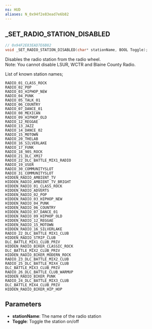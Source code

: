 ```yaml
---
ns: HUD
aliases: N_0x94f2e83ead7e6b82
---
```

## _SET_RADIO_STATION_DISABLED

```c
// 0x94F2E83EAD7E6B82
void _SET_RADIO_STATION_DISABLED(char* stationName, BOOL Toggle);
```

Disables the radio station from the radio wheel.  
Note: You cannot disable LSUR, WCTR and Blaine County Radio.  

List of known station names;
```
RADIO_01_CLASS_ROCK  
RADIO_02_POP  
RADIO_03_HIPHOP_NEW  
RADIO_04_PUNK  
RADIO_05_TALK_01  
RADIO_06_COUNTRY  
RADIO_07_DANCE_01  
RADIO_08_MEXICAN  
RADIO_09_HIPHOP_OLD  
RADIO_12_REGGAE  
RADIO_13_JAZZ  
RADIO_14_DANCE_02  
RADIO_15_MOTOWN  
RADIO_20_THELAB  
RADIO_16_SILVERLAKE  
RADIO_17_FUNK  
RADIO_18_90S_ROCK  
RADIO_21_DLC_XM17  
RADIO_22_DLC_BATTLE_MIX1_RADIO  
RADIO_19_USER  
RADIO_30_COMMUNITYSLOT  
RADIO_31_COMMUNITYSLOT  
HIDDEN_RADIO_AMBIENT_TV  
HIDDEN_RADIO_AMBIENT_TV_BRIGHT  
HIDDEN_RADIO_01_CLASS_ROCK  
HIDDEN_RADIO_ADVERTS  
HIDDEN_RADIO_02_POP  
HIDDEN_RADIO_03_HIPHOP_NEW  
HIDDEN_RADIO_04_PUNK  
HIDDEN_RADIO_06_COUNTRY  
HIDDEN_RADIO_07_DANCE_01  
HIDDEN_RADIO_09_HIPHOP_OLD  
HIDDEN_RADIO_12_REGGAE  
HIDDEN_RADIO_15_MOTOWN  
HIDDEN_RADIO_16_SILVERLAKE  
RADIO_22_DLC_BATTLE_MIX1_CLUB  
HIDDEN_RADIO_STRIP_CLUB  
DLC_BATTLE_MIX1_CLUB_PRIV  
HIDDEN_RADIO_BIKER_CLASSIC_ROCK  
DLC_BATTLE_MIX2_CLUB_PRIV  
HIDDEN_RADIO_BIKER_MODERN_ROCK  
RADIO_23_DLC_BATTLE_MIX2_CLUB  
RADIO_25_DLC_BATTLE_MIX4_CLUB  
DLC_BATTLE_MIX3_CLUB_PRIV  
RADIO_26_DLC_BATTLE_CLUB_WARMUP  
HIDDEN_RADIO_BIKER_PUNK  
RADIO_24_DLC_BATTLE_MIX3_CLUB  
DLC_BATTLE_MIX4_CLUB_PRIV  
HIDDEN_RADIO_BIKER_HIP_HOP  
```

## Parameters
* **stationName**: The name of the radio station
* **Toggle**: Toggle the station on/off
